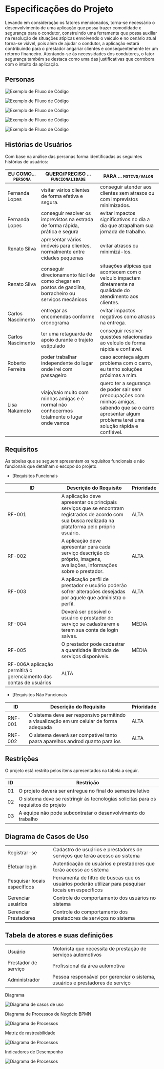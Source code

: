# Especificações do Projeto

Levando em consideração os fatores mencionados, torna-se necessário o desenvolvimento de uma aplicação que possa trazer comodidade e segurança para o condutor, construindo uma ferramenta que possa auxiliar na resolução de situações atípicas envolvendo o veículo e no cenário atual torna-se viável, pois além de ajudar o condutor, a aplicação estará contribuindo para o prestador angariar clientes e consequentemente ter um retorno financeiro. Atentando-se às necessidades dos condutores, o fator segurança também se destaca como uma das justificativas que corrobora com o intuito da aplicação.

## Personas
![Exemplo de Flluxo de Código](img/persona1.jpeg)

![Exemplo de Flluxo de Código](img/persona2.jpeg)

![Exemplo de Flluxo de Código](img/persona3.jpeg)

![Exemplo de Flluxo de Código](img/persona4.jpeg)

![Exemplo de Flluxo de Código](img/persona5.jpeg)

## Histórias de Usuários

Com base na análise das personas forma identificadas as seguintes histórias de usuários:

|EU COMO... `PERSONA`| QUERO/PRECISO ... `FUNCIONALIDADE`                 |PARA ... `MOTIVO/VALOR`                 |
|--------------------|----------------------------------------------------|----------------------------------------|
|Fernanda Lopes      | visitar vários clientes de forma efetiva e segura. | conseguir atender aos clientes sem atrasos ou com imprevistos minimizados.|
|Fernanda Lopes |conseguir resolver os imprevistos na estrada de forma rápida, prática e segura  |evitar impactos significativos no dia a dia que atrapalham sua jornada de trabalho. |
 Renato Silva | apresentar vários imóveis para clientes, normalmente entre cidades pequenas | evitar atrasos ou minimizá-los.|
 Renato Silva|conseguir direcionamento fácil de como chegar em postos de gasolina, borracheiro ou serviços mecânicos|situações atípicas que acontecem com o veículo impactam diretamente na qualidade do atendimento aos clientes.|
 |Carlos Nascimento| entregar as encomendas conforme cronograma|evitar impactos negativos como atrasos na entrega.|
 |Carlos Nascimento| ter uma retaguarda de apoio durante o trajeto estipulado| conseguir resolver questões relacionadas ao veículo de forma rápida e confiável.|
 |Roberto Ferreira| poder trabalhar independente do lugar onde irei com passageiro| caso aconteça algum problema com o carro, eu tenho soluções próximas a mim.|
 |Lisa Nakamoto| viajo/saio muito com minhas amigas e é normal não conhecermos totalmente o lugar onde vamos|quero ter a segurança de poder sair sem preocupações com minhas amigas, sabendo que se o carro apresentar algum problema terei uma solução rápida e confiável.|

## Requisitos

As tabelas que se seguem apresentam os requisitos funcionais e não funcionais que detalham o escopo do projeto.

- [Requisitos Funcionais

|ID    | Descrição do Requisito  | Prioridade |
|------|-----------------------------------------|----|
|RF-001| A aplicação deve apresentar os principais serviços que se encontram registrados de acordo com sua busca realizada na plataforma pelo próprio usuário.| ALTA| 
|RF-002| A aplicação deve apresentar para cada serviço descrição do próprio, imagens, avaliações, informações sobre o prestador.| ALTA |
|RF-003|A aplicação perfil de prestador e usuário poderão sofrer alterações desejadas por aquele que administra o perfil.| ALTA|
|RF-004|Deverá ser possível o usuário e prestador do serviço se cadastrarem e terem sua conta de login salvas.| MÉDIA|
|RF-005|O prestador pode cadastrar a quantidade ilimitada de serviços disponíveis.| MÉDIA|
|RF-006A aplicação permitirá o gerenciamento das contas de usuários| ALTA|

- [Requisitos Não Funcionais

|ID     | Descrição do Requisito  |Prioridade |
|-------|-------------------------|----|
|RNF-001| O sistema deve ser responsivo permitindo a visualização em um celular de forma adequada | ALTA | 
|RNF-002| O sistema deverá ser compatível tanto paara aparelhos androd quanto para ios| ALTA | 

## Restrições

O projeto está restrito pelos itens apresentados na tabela a seguir.

|ID| Restrição                                             |
|--|-------------------------------------------------------|
|01| O projeto deverá ser entregue no final do semestre letivo |
|02| O sistema deve se restringir às tecnologias solicitas para os requisitos do projeto |
|03| A equipe não pode  subcontratar o desenvolvimento do trabalho |

## Diagrama de Casos de Uso

|  |                                                       |
|--|-------------------------------------------------------|
|Registrar-se | Cadastro de usuários e prestadores de serviços que terão acesso ao sistema |
|Efetuar login| Autenticação de usuários e prestadores que terão acesso ao sistema  |
|Pesquisar locais específicos| Ferramenta de filtro de buscas que os usuários poderão utilizar para pesquisar locais em específicos|
|Gerenciar usuários| Controle do comportamento dos usuários no sistema|
|Gerenciar Prestadores| Controle do comportamento dos  prestadores de serviços no sistema |



## Tabela de atores e suas definições
|  |                                                       |
|--|-------------------------------------------------------|
|Usuário | Motorista que necessita de prestação de serviços automotivos   |
|Prestador de serviço| Profissional da área automotiva  |
|Administrador| Pessoa responsável por gerenciar o sistema, usuários e prestadores de serviço |


Diagrama

![Diagrama de casos de uso](img/DiagramaCasoseUso.jpeg)

Diagrama de Processos de Negócio BPMN

![Diagrama de Processos](img/padrao.png)

Matriz de rastreabilidade

![Diagrama de Processos](img/matriz.png)

Indicadores de Desempenho

![Diagrama de Processos](img/indicadores.png)




